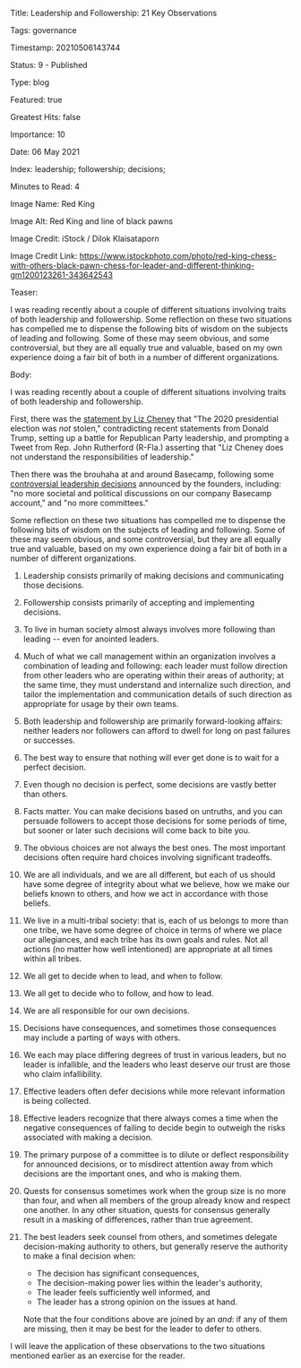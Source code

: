 Title:  Leadership and Followership: 21 Key Observations

Tags:   governance

Timestamp: 20210506143744

Status: 9 - Published

Type:   blog

Featured: true

Greatest Hits: false

Importance: 10

Date:   06 May 2021

Index:  leadership; followership; decisions; 

Minutes to Read: 4

Image Name: Red King

Image Alt: Red King and line of black pawns

Image Credit: iStock / Dilok Klaisataporn

Image Credit Link: https://www.istockphoto.com/photo/red-king-chess-with-others-black-pawn-chess-for-leader-and-different-thinking-gm1200123261-343642543

Teaser: 

I was reading recently about a couple of different situations involving traits of both leadership and followership. Some reflection on these two situations has compelled me to dispense the following bits of wisdom on the subjects of leading and following. Some of these may seem obvious, and some controversial, but they are all equally true and valuable, based on my own experience doing a fair bit of both in a number of different organizations.


Body: 

I was reading recently about a couple of different situations involving traits of both leadership and followership. 

First, there was the [statement by Liz Cheney][cheney] that "The 2020 presidential election was *not* stolen," contradicting recent statements from Donald Trump, setting up a battle for Republican Party leadership, and prompting a Tweet from Rep. John Rutherford (R-Fla.) asserting that "Liz Cheney does not understand the responsibilities of leadership."   

Then there was the brouhaha at and around Basecamp, following some [controversial leadership decisions][basecamp] announced by the founders, including: "no more societal and political discussions on our company Basecamp account," and "no more committees." 

Some reflection on these two situations has compelled me to dispense the following bits of wisdom on the subjects of leading and following. Some of these may seem obvious, and some controversial, but they are all equally true and valuable, based on my own experience doing a fair bit of both in a number of different organizations.

1. Leadership consists primarily of making decisions and communicating those decisions. 

2. Followership consists primarily of accepting and implementing decisions. 

3. To live in human society almost always involves more following than leading -- even for anointed leaders.

4. Much of what we call management within an organization involves a combination of leading and following: each leader must follow direction from other leaders who are operating within their areas of authority; at the same time, they must understand and internalize such direction, and tailor the implementation and communication details of such direction as appropriate for usage by their own teams.

5. Both leadership and followership are primarily forward-looking affairs: neither leaders nor followers can afford to dwell for long on past failures or successes. 

6. The best way to ensure that nothing will ever get done is to wait for a perfect decision. 

7. Even though no decision is perfect, some decisions are vastly better than others.

8. Facts matter. You can make decisions based on untruths, and you can persuade followers to accept those decisions for some periods of time, but sooner or later such decisions will come back to bite you. 

9. The obvious choices are not always the best ones. The most important decisions often require hard choices involving significant tradeoffs. 

10. We are all individuals, and we are all different, but each of us should have some degree of integrity about what we believe, how we make our beliefs known to others, and how we act in accordance with those beliefs.

11. We live in a multi-tribal society: that is, each of us belongs to more than one tribe, we have some degree of choice in terms of where we place our allegiances, and each tribe has its own goals and rules. Not all actions (no matter how well intentioned) are appropriate at all times within all tribes.

12. We all get to decide when to lead, and when to follow. 

13. We all get to decide who to follow, and how to lead. 

14. We are all responsible for our own decisions. 

15. Decisions have consequences, and sometimes those consequences may include a parting of ways with others. 

16. We each may place differing degrees of trust in various leaders, but no leader is infallible, and the leaders who least deserve our trust are those who claim infallibility.  

17. Effective leaders often defer decisions while more relevant information is being collected.  

18. Effective leaders recognize that there always comes a time when the negative consequences of failing to decide begin to outweigh the risks associated with making a decision. 

19. The primary purpose of a committee is to dilute or deflect responsibility for announced decisions, or to misdirect attention away from which decisions are the important ones, and who is making them.  

20. Quests for consensus sometimes work when the group size is no more than four, and when all members of the group already know and respect one another. In any other situation, quests for consensus generally result in a masking of differences, rather than true agreement.

21. The best leaders seek counsel from others, and sometimes delegate decision-making authority to others, but generally reserve the authority to make a final decision when:

	+ The decision has significant consequences, 
	+ The decision-making power lies within the leader's authority,
	+ The leader feels sufficiently well informed, and
	+ The leader has a strong opinion on the issues at hand. 

	Note that the four conditions above are joined by an *and*: if any of them are missing, then it may be best for the leader to defer to others. 

I will leave the application of these observations to the two situations mentioned earlier as an exercise for the reader. 

[basecamp]: https://world.hey.com/jason/changes-at-basecamp-7f32afc5

[cheney]: https://www.washingtonpost.com/politics/cheney-trump-election-mccarthy/2021/05/03/41ca672c-ac21-11eb-ab4c-986555a1c511_story.html

[followership]: https://iveybusinessjournal.com/publication/followership-the-other-side-of-leadership/
